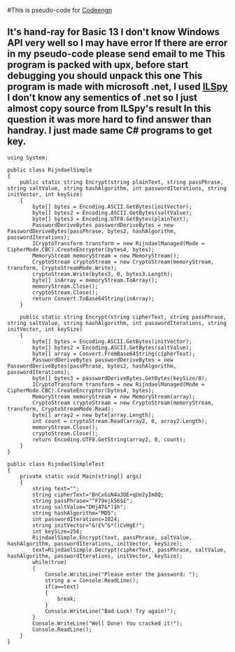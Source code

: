 #This is pseudo-code for [Codeengn](http://codeengn.com/challenges/basic/13 "Basic 13")

It's hand-ray for Basic 13
I don't know Windows API very well so I may have error
If there are error in my pseudo-code please send email to me
This program is packed with upx, before start debugging you should unpack this one
This program is made with microsoft .net, I used [ILSpy](http://ilspy.net "ILSpy .net decompiler")
I don't know any sementics of .net so I just almost copy source from ILSpy's result
In this question it was more hard to find answer than handray. I just made same C# programs to get key.
---

~~~
using System;

public class RijndaelSimple
{
    public static string Encrypt(string plainText, string passPhrase, string saltValue, string hashAlgorithm, int passwordIterations, string initVector, int keySize)
    {
        byte[] bytes = Encoding.ASCII.GetBytes(initVector);
        byte[] bytes2 = Encoding.ASCII.GetBytes(saltValue);
        byte[] bytes3 = Encoding.UTF8.GetBytes(plainText);
        PasswordDeriveBytes passwordDeriveBytes = new PasswordDeriveBytes(passPhrase, bytes2, hashAlgorithm, passwordIterations);
        ICryptoTransform transform = new RijndaelManaged(Mode = CipherMode.CBC).CreateEncryptor(bytes4, bytes);
        MemoryStream memoryStream = new MemoryStream();
        CryptoStream cryptoStream = new CryptoStream(memoryStream, transform, CryptoStreamMode.Write);
        cryptoStream.Write(bytes3, 0, bytes3.Length);
        byte[] inArray = memoryStream.ToArray();
        memoryStream.Close();
        cryptoStream.Close();
        return Convert.ToBase64String(inArray);
    }

    public static string Encrypt(string cipherText, string passPhrase, string saltValue, string hashAlgorithm, int passwordIterations, string initVector, int keySize)
    {
        byte[] bytes = Encoding.ASCII.GetBytes(initVector);
        byte[] bytes2 = Encoding.ASCII.GetBytes(saltValue);
        byte[] array = Convert.FromBase64String(cipherText);
        PasswordDeriveBytes passwordDeriveBytes = new PasswordDeriveBytes(passPhrase, bytes2, hashAlgorithm, passwordIterations);
        byte[] bytes3 = passwordDeriveBytes.GetBytes(keySize/8);
        ICryptoTransform transform = new RijndaelManaged(Mode = CipherMode.CBC).CreateEncryptor(bytes4, bytes);
        MemoryStream memoryStream = new MemoryStream(array);
        CryptoStream cryptoStream = new CryptoStream(memoryStream, transform, CryptoStreamMode.Read);
        byte[] array2 = new byte[array.Length);
        int count = cryptoStream.Read(array2, 0, array2.Length);
        memoryStream.Close();
        cryptoStream.Close();
        return Encoding.UTF8.GetString(array2, 0, count);
    }
}

public class RijndaelSimpleTest
{
    private static void Main(string[] args)
    {
        string text="";
        string cipherText="BnCxGiN4a3DE+qUe2yIm8Q;
        string passPhrase="^F79ejk56$£";
        string saltValue="DHj47&*)$h";
        string hashAlgorithm="MD5";
        int passwordIterations=1024;
        string initVector="&!£%^&*()CvHgE!";
        int keySize=256;
        RijndaelSimple.Encrypt(text, passPhrase, saltValue, hashAlgorithm, passwordIterations, initVector, keySize);
        text=RijndaelSimple.Decrypt(cipherText, passPhrase, saltValue, hashAlgorithm, passwordIterations, initVector, keySize);
        while(true)
        {
            Console.WriteLine("Please enter the password: ");
            string a = Console.ReadLine();
            if(a==text)
            {
                break;
            }
            Console.WriteLine("Bad Luck! Try again!");
        }
        Console.WriteLine("Well Done! You cracked it!");
        Console.ReadLine();
    }
}
~~~